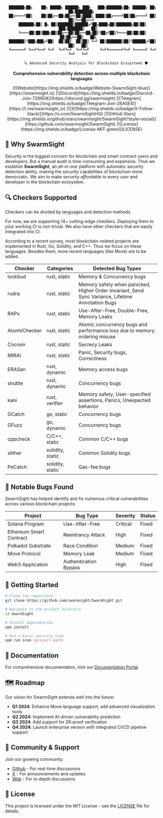 <div align="center">

```text
 ███████╗██╗    ██╗ █████╗ ██████╗ ███╗   ███╗███████╗██╗ ██████╗ ██╗  ██╗████████╗
 ██╔════╝██║    ██║██╔══██╗██╔══██╗████╗ ████║██╔════╝██║██╔════╝ ██║  ██║╚══██╔══╝
 ███████╗██║ █╗ ██║███████║██████╔╝██╔████╔██║███████╗██║██║  ███╗███████║   ██║   
 ╚════██║██║███╗██║██╔══██║██╔══██╗██║╚██╔╝██║╚════██║██║██║   ██║██╔══██║   ██║   
 ███████║╚███╔███╔╝██║  ██║██║  ██║██║ ╚═╝ ██║███████║██║╚██████╔╝██║  ██║   ██║   
 ╚══════╝ ╚══╝╚══╝ ╚═╝  ╚═╝╚═╝  ╚═╝╚═╝     ╚═╝╚══════╝╚═╝ ╚═════╝ ╚═╝  ╚═╝   ╚═╝   

    🔍 Advanced Security Analysis for Blockchain Ecosystems 🛡️
```

  <p><strong>Comprehensive vulnerability detection across multiple blockchain languages</strong></p>
  [![Website](https://img.shields.io/badge/Website-SwarmSight-blue)](https://swarmsight.io)
  [![Discord](https://img.shields.io/badge/Discord-Join-7289DA)](https://discord.gg/swarmsight)
  [![Telegram](https://img.shields.io/badge/Telegram-Join-26A5E4)](https://t.me/swarmsight_io)
  [![X](https://img.shields.io/badge/X-Follow-black)](https://x.com/SwarmSightHQ)
  [![GitHub Stars](https://img.shields.io/github/stars/swarmsight/SwarmSight?style=social)](https://github.com/swarmsight/SwarmSight)
  [![License](https://img.shields.io/badge/License-MIT-green)](LICENSE)
</div>

## 🎯 Why SwarmSight

Security is the biggest concern for blockchain and smart contract users and developers.
But a manual audit is time-consuming and expensive.
Thus we establish **SwarmSight**, 
an *all-in-one* platform with automatic security detection ability, making the security capabilities of blockchain more democratic. 
We aim to make security *affordable* to every user and developer in the blockchain ecosystem.

## 🔍 Checkers Supported

Checkers can be divided by languages and detection methods.

For now, we are supporting 14+ cutting-edge checkers. Deploying them to your working CI is non-trivial. We also have other checkers that are easily integrated into CI.

According to a recent survey, most blockchain-related projects are implemented in Rust, Go, Solidity, and C++. Thus we focus on these languages. Besides them, more recent languages (like Move) are to be added.

| Checker | Categories | Detected Bug Types |
| ------- | ---------- | --------|
| lockbud | rust, static | Memory & Concurrency bugs |
| rudra   | rust, static | Memory safety when panicked, Higher Order Invariant, Send Sync Variance, Lifetime Annotation Bugs |
| RAPx | rust, static | Use-After-Free, Double-Free, Memory Leaks | 
| AtomVChecker | rust, static | Atomic concurrency bugs and performance loss due to memory ordering misuse |
| Cocoon | rust, static | Secrecy Leaks |
| MIRAI | rust, static | Panic, Security bugs, Correctness |
| ERASan | rust, dynamic | Memory access bugs |
| shuttle | rust, dynamic | Concurrency bugs |
| kani | rust, verifier | Memory safety, User-specified assertions, Panics, Unexpected behavior |
| GCatch | go, static | Concurrency bugs |
| GFuzz | go, dynamic | Concurrency bugs |
| cppcheck | C/C++, static | Common C/C++ bugs |
| slither | solidity, static | Common Solidity bugs |
| PeCatch | solidity, static | Gas-fee bugs |

## 🚀 Notable Bugs Found

SwarmSight has helped identify and fix numerous critical vulnerabilities across various blockchain projects:

| Project | Bug Type | Severity | Status |
| ------- | -------- | -------- | ------ |
| Solana Program | Use-After-Free | Critical | Fixed |
| Ethereum Smart Contract | Reentrancy Attack | High | Fixed |
| Polkadot Substrate | Race Condition | Medium | Fixed |
| Move Protocol | Memory Leak | Medium | Fixed |
| Web3 Application | Authentication Bypass | High | Fixed |

## 🔧 Getting Started

```bash
# Clone the repository
git clone https://github.com/swarmsight/SwarmSight.git

# Navigate to the project directory
cd SwarmSight

# Install dependencies
npm install

# Run a basic security scan
npm run scan [project-path]
```

## 📖 Documentation

For comprehensive documentation, visit our [Documentation Portal](https://docs.swarmsight.io).

## 🗺️ Roadmap

Our vision for SwarmSight extends well into the future:

- **Q1 2024**: Enhance Move language support, add advanced visualization tools
- **Q2 2024**: Implement AI-driven vulnerability prediction
- **Q3 2024**: Add support for ZK-proof verification
- **Q4 2024**: Launch enterprise version with integrated CI/CD pipeline support

## 👥 Community & Support

Join our growing community:

- [Github](https://github.com/swarmsight/SwarmSight) - For real-time discussions
- [X](https://x.com/SwarmSightHQ) - For announcements and updates
- [Web](https://swarmsight.io/) - For in-depth discussions

## 📄 License

This project is licensed under the MIT License - see the [LICENSE](LICENSE) file for details.
